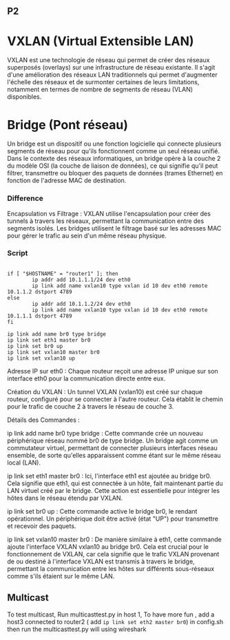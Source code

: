 ## P2

# VXLAN (Virtual Extensible LAN)

VXLAN est une technologie de réseau qui permet de créer des réseaux superposés (overlays) sur une infrastructure de réseau existante. Il s'agit d'une amélioration des réseaux LAN traditionnels qui permet d'augmenter l'échelle des réseaux et de surmonter certaines de leurs limitations, notamment en termes de nombre de segments de réseau (VLAN) disponibles.    

# Bridge (Pont réseau)

Un bridge est un dispositif ou une fonction logicielle qui connecte plusieurs segments de réseau pour qu'ils fonctionnent comme un seul réseau unifié. Dans le contexte des réseaux informatiques, un bridge opère à la couche 2 du modèle OSI (la couche de liaison de données), ce qui signifie qu'il peut filtrer, transmettre ou bloquer des paquets de données (trames Ethernet) en fonction de l'adresse MAC de destination.    


### Difference 

Encapsulation vs Filtrage : VXLAN utilise l'encapsulation pour créer des tunnels à travers les réseaux, permettant la communication entre des segments isolés. Les bridges utilisent le filtrage basé sur les adresses MAC pour gérer le trafic au sein d'un même réseau physique.   


### Script

```#!/bin/sh

if [ "$HOSTNAME" = "router1" ]; then
        ip addr add 10.1.1.1/24 dev eth0
        ip link add name vxlan10 type vxlan id 10 dev eth0 remote 10.1.1.2 dstport 4789
else
        ip addr add 10.1.1.2/24 dev eth0
        ip link add name vxlan10 type vxlan id 10 dev eth0 remote 10.1.1.1 dstport 4789
fi

ip link add name br0 type bridge
ip link set eth1 master br0
ip link set br0 up
ip link set vxlan10 master br0
ip link set vxlan10 up
```

Adresse IP sur eth0 : Chaque routeur reçoit une adresse IP unique sur son interface eth0 pour la communication directe entre eux.   

Création du VXLAN : Un tunnel VXLAN (vxlan10) est créé sur chaque routeur, configuré pour se connecter à l'autre routeur. Cela établit le chemin pour le trafic de couche 2 à travers le réseau de couche 3.

Détails des Commandes :

ip link add name br0 type bridge : Cette commande crée un nouveau périphérique réseau nommé br0 de type bridge. Un bridge agit comme un commutateur virtuel, permettant de connecter plusieurs interfaces réseau ensemble, de sorte qu'elles apparaissent comme étant sur le même réseau local (LAN).

ip link set eth1 master br0 : Ici, l'interface eth1 est ajoutée au bridge br0. Cela signifie que eth1, qui est connectée à un hôte, fait maintenant partie du LAN virtuel créé par le bridge. Cette action est essentielle pour intégrer les hôtes dans le réseau étendu par VXLAN.

ip link set br0 up : Cette commande active le bridge br0, le rendant opérationnel. Un périphérique doit être activé (état "UP") pour transmettre et recevoir des paquets.

ip link set vxlan10 master br0 : De manière similaire à eth1, cette commande ajoute l'interface VXLAN vxlan10 au bridge br0. Cela est crucial pour le fonctionnement de VXLAN, car cela signifie que le trafic VXLAN provenant de ou destiné à l'interface VXLAN est transmis à travers le bridge, permettant la communication entre les hôtes sur différents sous-réseaux comme s'ils étaient sur le même LAN.




## Multicast

To test multicast, 
Run multicasttest.py in host 1,
To have more fun , add a host3 connected to router2 ( add `ip link set eth2 master br0`) in config.sh
then run the multicasttest.py will using wireshark 

